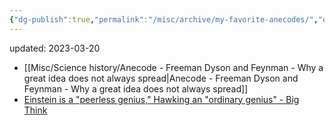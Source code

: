 ```yaml
---
{"dg-publish":true,"permalink":"/misc/archive/my-favorite-anecodes/","dgPassFrontmatter":true}
---
```



updated: 2023-03-20


- [[Misc/Science history/Anecode - Freeman Dyson and Feynman - Why a great idea does not always spread\|Anecode - Freeman Dyson and Feynman - Why a great idea does not always spread]]
- [Einstein is a "peerless genius," Hawking an "ordinary genius" - Big Think](https://bigthink.com/the-well/einstein-hawking-genius/)
